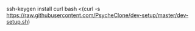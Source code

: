 ssh-keygen
install curl
bash <(curl -s https://raw.githubusercontent.com/PsycheClone/dev-setup/master/dev-setup.sh)
